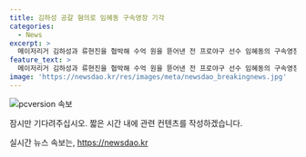 ```yaml
---
title: 김하성 공갈 혐의로 임혜동 구속영장 기각
categories:
  - News
excerpt: >
  메이저리거 김하성과 류현진을 협박해 수억 원을 뜯어낸 전 프로야구 선수 임혜동의 구속영장이 다시 기각됐다. 서울중앙지법은 협박 공모에 대한 혐의를 받는 에이전시 팀장에 대해서도 영장을 기각하며 피의자의 방어권 보장이 필요하다고 밝혔다. 경찰은 임씨가 김씨와 몸싸움을 벌인 뒤 합의금 명목으로 4억 원을 받아낸 혐의를 제기했지만, 법원은 구속 사유를 인정하기 어렵다는 결정을 내렸다.
feature_text: >
  메이저리거 김하성과 류현진을 협박해 수억 원을 뜯어낸 전 프로야구 선수 임혜동의 구속영장이 다시 기각됐다. 서울중앙지법은 협박 공모에 대한 혐의를 받는 에이전시 팀장에 대해서도 영장을 기각하며 피의자의 방어권 보장이 필요하다고 밝혔다. 경찰은 임씨가 김씨와 몸싸움을 벌인 뒤 합의금 명목으로 4억 원을 받아낸 혐의를 제기했지만, 법원은 구속 사유를 인정하기 어렵다는 결정을 내렸다.
image: 'https://newsdao.kr/res/images/meta/newsdao_breakingnews.jpg'
---
```


<p><img src="https://newsdao.kr/res/images/meta/newsdao_breakingnews.jpg" alt="pcversion 속보" /></p>

<p>잠시만 기다려주십시오. 짧은 시간 내에 관련 컨텐츠를 작성하겠습니다.</p>
실시간 뉴스 속보는, <a href="https://newsdao.kr" rel="dofollow">https://newsdao.kr</a>


